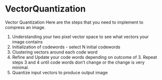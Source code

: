 # VectorQuantization
Vector Quantization 
Here are the steps that you need to implement to compress an image.
1.	Understanding your two pixel vector space to see what vectors your image contains
2.	Initialization of codewords - select N initial codewords
3.	Clustering vectors around each code word 
4.	Refine and Update your code words depending on outcome of 3.
Repeat steps 3 and 4 until code words don’t change or the change is very minimal.
5.	Quantize input vectors to produce output image

